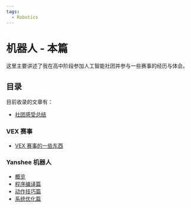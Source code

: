 ```yaml
---
tags:
  - Robotics
---
```


# 机器人 - 本篇

这里主要讲述了我在高中阶段参加人工智能社团并参与一些赛事的经历与体会。

## 目录

目前收录的文章有：

- [社团感受总结](/robotic/conclusion)

### VEX 赛事

- [VEX 赛事的一些东西](/robotic/VEX%20Robotics/VEX-0)

### Yanshee 机器人

- [概览](/robotic/Yanshee/yanshee-0)
- [程序编译篇](/robotic/Yanshee/yanshee-1)
- [动作技巧篇](/robotic/Yanshee/yanshee-2)
- [系统优化篇](/robotic/Yanshee/yanshee-3)
